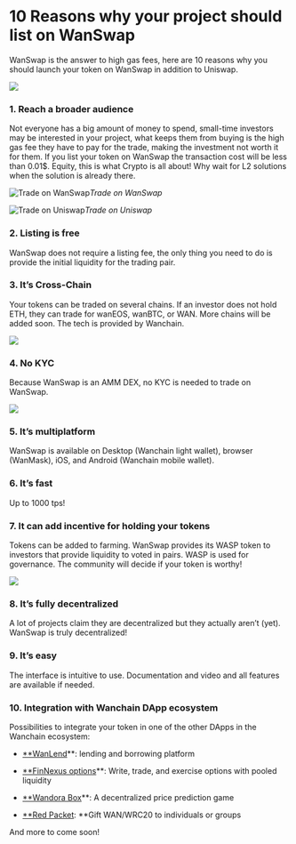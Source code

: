 # 10 Reasons why your project should list on WanSwap

WanSwap is the answer to high gas fees, here are 10 reasons why you should launch your token on WanSwap in addition to Uniswap.

![](https://cdn-images-1.medium.com/max/2000/0*k6GnBBx8MSSyPQ1V.png)

### 1. Reach a broader audience

Not everyone has a big amount of money to spend, small-time investors may be interested in your project, what keeps them from buying is the high gas fee they have to pay for the trade, making the investment not worth it for them. If you list your token on WanSwap the transaction cost will be less than 0.01$. Equity, this is what Crypto is all about! Why wait for L2 solutions when the solution is already there.

![Trade on WanSwap](https://cdn-images-1.medium.com/max/2000/1*nxh36mFnpbsXEuOilEsCkA.png)*Trade on WanSwap*

![Trade on Uniswap](https://cdn-images-1.medium.com/max/2000/1*TjIxM_XG_630O3P9Bg4QvQ.png)*Trade on Uniswap*

### 2. Listing is free

WanSwap does not require a listing fee, the only thing you need to do is provide the initial liquidity for the trading pair.

### 3. It’s Cross-Chain

Your tokens can be traded on several chains. If an investor does not hold ETH, they can trade 
for wanEOS, wanBTC, or WAN. More chains will be added soon. The tech is provided by Wanchain. 

![](https://cdn-images-1.medium.com/max/NaN/1*Pc4BdkFVDiUPVXFdwZH96A.jpeg)

### 4. No KYC

Because WanSwap is an AMM DEX, no KYC is needed to trade on WanSwap.

![](https://cdn-images-1.medium.com/max/2000/0*70Zq0CSVR6qbIpfL.png)

### 5. It’s multiplatform

WanSwap is available on Desktop (Wanchain light wallet), browser (WanMask), iOS, and Android (Wanchain mobile wallet).

### 6. It’s fast

Up to 1000 tps!

### 7. It can add incentive for holding your tokens

Tokens can be added to farming. WanSwap provides its WASP token to investors that provide liquidity to voted in pairs. WASP is used for governance. The community will decide if your token 
is worthy!

![](https://cdn-images-1.medium.com/max/2000/1*I6hSvhu3nX8vmWVQGfFv1w.png)

### 8. It’s fully decentralized

A lot of projects claim they are decentralized but they actually aren’t (yet). WanSwap is truly decentralized!

### 9. It’s easy

The interface is intuitive to use. Documentation and video and all features are available if needed.

### 10. Integration with Wanchain DApp ecosystem

Possibilities to integrate your token in one of the other DApps in the Wanchain ecosystem:    

* [**WanLend](https://wanlend.finance/)**: lending and borrowing platform

* [**FinNexus options](https://options.finnexus.io/#/)**: Write, trade, and exercise options with pooled liquidity

* [**Wandora Box](https://wandora.finnexus.app/#/)**: A decentralized price prediction game   

* [**Red Packet](https://medium.com/wanchain-foundation/mobile-wallet-3-0-dapp-store-all-new-red-packet-30ee69d06dc7): **Gift WAN/WRC20 to individuals or groups

And more to come soon!
